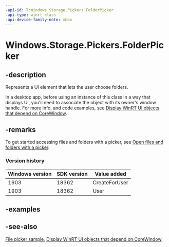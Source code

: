 ```yaml
---
-api-id: T:Windows.Storage.Pickers.FolderPicker
-api-type: winrt class
-api-device-family-note: xbox
---
```


<!-- Class syntax.
public class FolderPicker : Windows.Storage.Pickers.IFolderPicker, Windows.Storage.Pickers.IFolderPicker2
-->

# Windows.Storage.Pickers.FolderPicker

## -description

Represents a UI element that lets the user choose folders.

In a desktop app, before using an instance of this class in a way that displays UI, you'll need to associate the object with its owner's window handle. For more info, and code examples, see [Display WinRT UI objects that depend on CoreWindow](/windows/apps/develop/ui-input/display-ui-objects#winui-3-with-c).

## -remarks

To get started accessing files and folders with a picker, see [Open files and folders with a picker](/windows/uwp/files/quickstart-using-file-and-folder-pickers).

### Version history

| Windows version | SDK version | Value added |
| -- | -- | -- |
| 1903 | 18362 | CreateForUser |
| 1903 | 18362 | User |

## -examples

## -see-also

[File picker sample](https://github.com/Microsoft/Windows-universal-samples/tree/master/Samples/FilePicker), [Display WinRT UI objects that depend on CoreWindow](/windows/apps/develop/ui-input/display-ui-objects)

